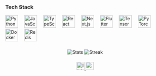 ### Tech Stack
<div align="left">
  <!-- Core Stack -->
  <img src="https://cdn.jsdelivr.net/gh/devicons/devicon/icons/python/python-original.svg" height="40" title="Python" />
  <img width="12" />
  <img src="https://cdn.jsdelivr.net/gh/devicons/devicon/icons/javascript/javascript-original.svg" height="40" title="JavaScript" />
  <img width="12" />
  <img src="https://cdn.jsdelivr.net/gh/devicons/devicon/icons/typescript/typescript-original.svg" height="40" title="TypeScript" />
  <img width="12" />
  <img src="https://cdn.jsdelivr.net/gh/devicons/devicon/icons/react/react-original.svg" height="40" title="React" />
  <img width="12" />
  <img src="https://cdn.jsdelivr.net/gh/devicons/devicon/icons/nextjs/nextjs-original.svg" height="40" title="Next.js" />
  <img width="12" />
  <img src="https://cdn.jsdelivr.net/gh/devicons/devicon/icons/flutter/flutter-original.svg" height="40" title="Flutter" />
  
  <!-- AI/ML -->
  <img width="12" />
  <img src="https://cdn.jsdelivr.net/gh/devicons/devicon/icons/tensorflow/tensorflow-original.svg" height="40" title="TensorFlow" />
  <img width="12" />
  <img src="https://cdn.jsdelivr.net/gh/devicons/devicon/icons/pytorch/pytorch-original.svg" height="40" title="PyTorch" />
  
  <!-- DevOps -->
  <img width="12" />
  <img src="https://cdn.jsdelivr.net/gh/devicons/devicon/icons/docker/docker-original.svg" height="40" title="Docker" />
  <img width="12" />
  <img src="https://cdn.jsdelivr.net/gh/devicons/devicon/icons/redis/redis-original.svg" height="40" title="Redis" />
</div>

###

<div align="center">
  <img src="https://github-readme-stats.vercel.app/api?username=pathsonthego&theme=dark&show_icons=true&include_all_commits=true&count_private=true&hide_border=true" alt="Stats" />
  <img src="https://github-readme-streak-stats.herokuapp.com/?user=pathsonthego&theme=dark&hide_border=true" alt="Streak" />
</div>

###

<div align="center">
  <a href="https://linkedin.com/in/ruperth-nyagesoa" target="_blank">
    <img src="https://img.shields.io/badge/LinkedIn-0077B5?style=for-the-badge&logo=linkedin&logoColor=white" height="25" alt="linkedin"  />
  </a>
  <a href="https://ruperthjr.me" target="_blank">
    <img src="https://img.shields.io/badge/Portfolio-%23000000.svg?style=for-the-badge&logo=firefox&logoColor=#FF7139" height="25" alt="portfolio" />
  </a>
</div>

###
